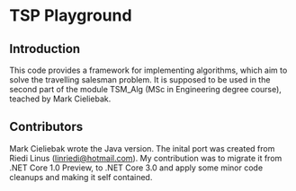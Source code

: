 # TSP Playground

## Introduction

This code provides a framework for implementing algorithms, which aim to solve the travelling salesman problem.
It is supposed to be used in the second part of the module TSM_Alg (MSc in Engineering degree course), teached by Mark Cieliebak.

## Contributors

Mark Cieliebak wrote the Java version.
The inital port was created from Riedi Linus (linriedi@hotmail.com).
My contribution was to migrate it from .NET Core 1.0 Preview, to .NET Core 3.0 and apply some minor code cleanups and making it self contained.
